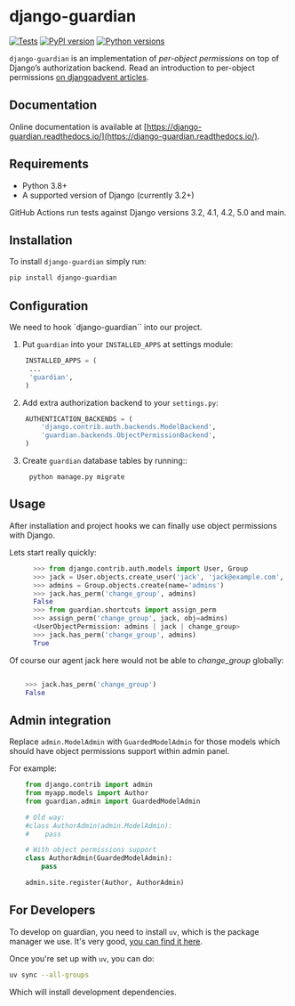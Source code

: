 # django-guardian

[![Tests](https://github.com/django-guardian/django-guardian/workflows/Tests/badge.svg?branch=devel)](https://github.com/django-guardian/django-guardian/actions/workflows/tests.yml)
[![PyPI version](https://img.shields.io/pypi/v/django-guardian.svg)](https://pypi.python.org/pypi/django-guardian)
[![Python versions](https://img.shields.io/pypi/pyversions/django-guardian.svg)](https://pypi.python.org/pypi/django-guardian)

`django-guardian` is an implementation of _per-object permissions_ on top
of Django’s authorization backend. Read an introduction to per-object permissions [on djangoadvent articles](https://github.com/djangoadvent/djangoadvent-articles/blob/master/1.2/06_object-permissions.rst).

## Documentation

Online documentation is available at [https://django-guardian.readthedocs.io/](https://django-guardian.readthedocs.io/).

## Requirements

- Python 3.8+
- A supported version of Django (currently 3.2+)

GitHub Actions run tests against Django versions 3.2, 4.1, 4.2, 5.0 and main.

## Installation

To install `django-guardian` simply run:

```bash
pip install django-guardian
```

## Configuration

We need to hook `django-guardian`` into our project.

1. Put `guardian` into your `INSTALLED_APPS` at settings module:

```python
    INSTALLED_APPS = (
     ...
     'guardian',
    )
```

2. Add extra authorization backend to your `settings.py`:

```py
    AUTHENTICATION_BACKENDS = (
        'django.contrib.auth.backends.ModelBackend',
        'guardian.backends.ObjectPermissionBackend',
    )
```

3. Create `guardian` database tables by running::

```
     python manage.py migrate
```

## Usage

After installation and project hooks we can finally use object permissions
with Django.

Lets start really quickly:

```py
      >>> from django.contrib.auth.models import User, Group
      >>> jack = User.objects.create_user('jack', 'jack@example.com', 'topsecretagentjack')
      >>> admins = Group.objects.create(name='admins')
      >>> jack.has_perm('change_group', admins)
      False
      >>> from guardian.shortcuts import assign_perm
      >>> assign_perm('change_group', jack, obj=admins)
      <UserObjectPermission: admins | jack | change_group>
      >>> jack.has_perm('change_group', admins)
      True
```

Of course our agent jack here would not be able to _change_group_ globally:

```py

    >>> jack.has_perm('change_group')
    False
```

## Admin integration

Replace `admin.ModelAdmin` with `GuardedModelAdmin` for those models
which should have object permissions support within admin panel.

For example:

```py
    from django.contrib import admin
    from myapp.models import Author
    from guardian.admin import GuardedModelAdmin

    # Old way:
    #class AuthorAdmin(admin.ModelAdmin):
    #    pass

    # With object permissions support
    class AuthorAdmin(GuardedModelAdmin):
        pass

    admin.site.register(Author, AuthorAdmin)
```

## For Developers

To develop on guardian, you need to install `uv`, which is the package manager we use. It's very good, [you can find it here](https://docs.astral.sh/uv/).

Once you're set up with `uv`, you can do:

```bash
uv sync --all-groups
```

Which will install development dependencies.
